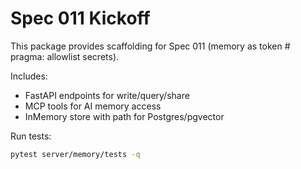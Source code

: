 # Spec 011 Kickoff

This package provides scaffolding for Spec 011 (memory as token  # pragma: allowlist secrets).

Includes:
- FastAPI endpoints for write/query/share
- MCP tools for AI memory access
- InMemory store with path for Postgres/pgvector

Run tests:
```bash
pytest server/memory/tests -q
```
